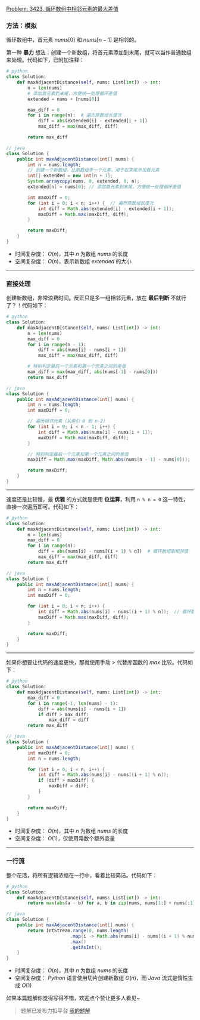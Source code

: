 [Problem: 3423. 循环数组中相邻元素的最大差值](https://leetcode.cn/problems/maximum-difference-between-adjacent-elements-in-a-circular-array/description/)

### 方法：模拟

循环数组中，首元素 $nums[0]$ 和 $nums[n-1]$ 是相邻的。

第一种 **暴力** 想法：创建一个新数组，将首元素添加到末尾，就可以当作普通数组来处理。代码如下，已附加注释：

```Python
# python
class Solution:
    def maxAdjacentDistance(self, nums: List[int]) -> int:
        n = len(nums)
        # 添加首元素到末尾，方便统一处理循环差值
        extended = nums + [nums[0]]

        max_diff = 0
        for i in range(n):  # 遍历原数组长度次
            diff = abs(extended[i] - extended[i + 1])
            max_diff = max(max_diff, diff)

        return max_diff
```

```Java
// java
class Solution {
    public int maxAdjacentDistance(int[] nums) {
        int n = nums.length;
        // 创建一个新数组，比原数组多一个元素，用于在末尾添加首元素
        int[] extended = new int[n + 1];
        System.arraycopy(nums, 0, extended, 0, n);
        extended[n] = nums[0]; // 添加首元素到末尾，方便统一处理循环差值

        int maxDiff = 0;
        for (int i = 0; i < n; i++) {  // 遍历原数组长度次
            int diff = Math.abs(extended[i] - extended[i + 1]);
            maxDiff = Math.max(maxDiff, diff);
        }

        return maxDiff;
    }
}
```

- 时间复杂度： $O(n)$，其中 $n$ 为数组 $nums$ 的长度
- 空间复杂度： $O(n)$，表示新数组 $extended$ 的大小

---

### 直接处理

创建新数组，非常浪费时间。反正只是多一组相邻元素，放在 **最后判断** 不就行了？！代码如下：

```Python
# python
class Solution:
    def maxAdjacentDistance(self, nums: List[int]) -> int:
        n = len(nums)
        max_diff = 0
        for i in range(n - 1):
            diff = abs(nums[i] - nums[i + 1])
            max_diff = max(max_diff, diff)

        # 特别判定最后一个元素和第一个元素之间的差值
        max_diff = max(max_diff, abs(nums[-1] - nums[0]))
        return max_diff
```

```Java
// java
class Solution {
    public int maxAdjacentDistance(int[] nums) {
        int n = nums.length;
        int maxDiff = 0;

        // 遍历相邻元素（从索引 0 到 n-2）
        for (int i = 0; i < n - 1; i++) {
            int diff = Math.abs(nums[i] - nums[i + 1]);
            maxDiff = Math.max(maxDiff, diff);
        }

        // 特别判定最后一个元素和第一个元素之间的差值
        maxDiff = Math.max(maxDiff, Math.abs(nums[n - 1] - nums[0]));

        return maxDiff;
    }
}
```

---

速度还是比较慢，最 **优雅** 的方式就是使用 **位运算**，利用 `n % n = 0` 这一特性，直接一次遍历即可。代码如下：

```Python
# python
class Solution:
    def maxAdjacentDistance(self, nums: List[int]) -> int:
        n = len(nums)
        max_diff = 0
        for i in range(n):
            diff = abs(nums[i] - nums[(i + 1) % n])  # 循环数组取相邻值
            max_diff = max(max_diff, diff)
        return max_diff
```

```Java
// java
class Solution {
    public int maxAdjacentDistance(int[] nums) {
        int n = nums.length;
        int maxDiff = 0;

        for (int i = 0; i < n; i++) {
            int diff = Math.abs(nums[i] - nums[(i + 1) % n]);  // 循环数组取相邻值
            maxDiff = Math.max(maxDiff, diff);
        }

        return maxDiff;
    }
}
```

---

如果你想要让代码的速度更快，那就使用手动 $>$ 代替库函数的 $max$ 比较。代码如下：

```Python
# python
class Solution:
    def maxAdjacentDistance(self, nums: List[int]) -> int:
        max_diff = 0
        for i in range(-1, len(nums) - 1):
            diff = abs(nums[i] - nums[i + 1])
            if diff > max_diff:
                max_diff = diff
        return max_diff
```

```Java
// java
class Solution {
    public int maxAdjacentDistance(int[] nums) {
        int maxDiff = 0;
        int n = nums.length;

        for (int i = 0; i < n; i++) {
            int diff = Math.abs(nums[i] - nums[(i + 1) % n]);
            if (diff > maxDiff) {
                maxDiff = diff;
            }
        }

        return maxDiff;
    }
}
```

- 时间复杂度： $O(n)$，其中 $n$ 为数组 $nums$ 的长度
- 空间复杂度： $O(1)$，仅使用常数个额外变量

---

### 一行流

整个花活，将所有逻辑浓缩在一行中，看着比较简洁。代码如下：

```Python
# python
class Solution:
    def maxAdjacentDistance(self, nums: List[int]) -> int:
        return max(abs(a - b) for a, b in zip(nums, nums[1:] + nums[:1]))
```

```Java
// java
class Solution {
    public int maxAdjacentDistance(int[] nums) {
        return IntStream.range(0, nums.length)
                        .map(i -> Math.abs(nums[i] - nums[(i + 1) % nums.length]))
                        .max()
                        .getAsInt();
    }
}
```

- 时间复杂度： $O(n)$，其中 $n$ 为数组 $nums$ 的长度
- 空间复杂度： $Python$ 语言使用切片创建新数组 $O(n)$，而 $Java$ 流式是惰性生成 $O(1)$

如果本篇题解你觉得写得不错，欢迎点个赞让更多人看见~

> 题解已发布力扣平台 [我的题解](https://leetcode.cn/problems/maximum-difference-between-adjacent-elements-in-a-circular-array/solutions/3698525/wu-jie-chuang-jian-xin-shu-zu-te-pan-wei-r72f/)
